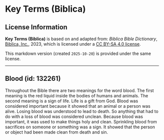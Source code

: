 # Key Terms (Biblica)

## License Information

**Key Terms (Biblica)** is based on and adapted from: _Biblica Bible Dictionary_, [Biblica, Inc.](https://www.biblica.com/), 2023, which is licensed under a [CC BY-SA 4.0 license](https://creativecommons.org/licenses/by-sa/4.0/legalcode.en).

This markdown version (created `2025-10-20`) is provided under the same license.



--------------------------------

## Blood (id: 132261)

Throughout the Bible there are two meanings for the word blood. The first meaning is the red liquid inside the bodies of humans and animals. The second meaning is a sign of life. Life is a gift from God. Blood was considered important because it showed that an animal or a person was alive. Losing blood was understood to lead to death. So anything that had to do with a loss of blood was considered unclean. Because blood was important, it was used to make things holy and clean. Sprinkling blood from sacrifices on someone or something was a sign. It showed that the person or object had been made clean from death and sin.


